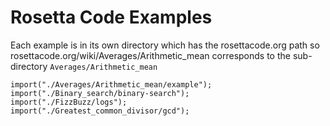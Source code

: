 # Rosetta Code Examples

Each example is in its own directory which has the rosettacode.org path so
rosettacode.org/wiki/Averages/Arithmetic_mean corresponds to the
sub-directory `Averages/Arithmetic_mean`

    import("./Averages/Arithmetic_mean/example");
    import("./Binary_search/binary-search");
    import("./FizzBuzz/logs");
    import("./Greatest_common_divisor/gcd");
